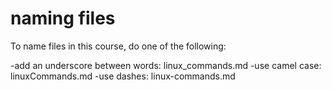 # naming files

To name files in this course,
do one of the following:

-add an underscore between words: linux_commands.md
-use camel case: linuxCommands.md
-use dashes: linux-commands.md
